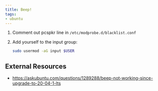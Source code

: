 ```yaml
---
title: Beep!
tags: 
- ubuntu
---
```


1. Comment out pcspkr line in ```/etc/modprobe.d/blacklist.conf```
1. Add yourself to the input group:

    ```bash
    sudo usermod -aG input $USER
    ```

## External Resources

* <https://askubuntu.com/questions/1289288/beep-not-working-since-upgrade-to-20-04-1-lts>
